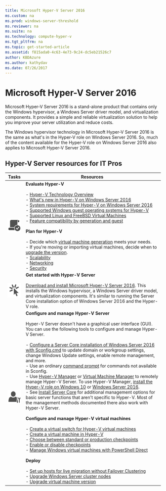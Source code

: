```yaml
---
title: Microsoft Hyper-V Server 2016 
ms.custom: na
ms.prod: windows-server-threshold
ms.reviewer: na
ms.suite: na
ms.technology: compute-hyper-v
ms.tgt_pltfrm: na
ms.topic: get-started-article
ms.assetid: f815ada0-4c63-4e73-9c24-dc5eb21526c7
author: KBDAzure
ms.author: kathydav
ms.date: 07/26/2017
---
```

# Microsoft Hyper-V Server 2016 
  
Microsoft Hyper-V Server 2016 is a stand\-alone product that contains only the Windows hypervisor, a Windows Server driver model, and virtualization components. It provides a simple and reliable virtualization solution to help you improve your server utilization and reduce costs.  
  
The Windows hypervisor technology in Microsoft Hyper-V Server 2016 is the same as what's in the Hyper\-V role on Windows Server 2016. So, much of the content available for the Hyper\-V role on Windows Server 2016 also applies to Microsoft Hyper-V Server 2016.  
  
## Hyper\-V Server resources for IT Pros  
  
|Tasks|Resources|  
|-|-|  
|![Meets requirements symbol](media/All_Symbols_MeetsRequirements.png)|**Evaluate Hyper-V**<br /><br />-   [Hyper-V Technology Overview](hyper-v-technology-overview.md)<br />- [What's new in Hyper-V on Windows Server 2016](what-s-new-in-hyper-v-on-windows.md)<br />-   [System requirements for Hyper-V on Windows Server 2016](system-requirements-for-hyper-v-on-windows.md)<br />-   [Supported Windows guest operating systems for Hyper-V](supported-windows-guest-operating-systems-for-hyper-v-on-windows.md)<br />-   [Supported Linux and FreeBSD Virtual Machines](supported-linux-and-freebsd-virtual-machines-for-hyper-v-on-windows.md)<br />-   [Feature compatibility by generation and guest](hyper-v-feature-compatibility-by-generation-and-guest.md)<br /><br />**Plan for Hyper-V**<br /><br />- Decide which [virtual machine generation](plan/should-i-create-a-generation-1-or-2-virtual-machine-in-hyper-v.md)  meets your needs. <br/>- If you're moving or importing virtual machines, decide when to [upgrade the version](deploy/upgrade-virtual-machine-version-in-hyper-v-on-windows-or-windows-server.md). <br />- [Scalability](plan/plan-hyper-v-scalability-in-windows-server.md) <br />- [Networking](plan/plan-hyper-v-networking-in-windows-server.md) <br />- [Security](plan/plan-hyper-v-security-in-windows-server.md)|  
|![Get started symbol](media/All_Symbols_GetStarted.png)|**Get started with Hyper-V Server**<br /><br />[Download and install Microsoft Hyper\-V Server 2016](https://www.microsoft.com/evalcenter/evaluate-hyper-v-server-2016). This installs the Windows hypervisor, a Windows Server driver model, and virtualization components. It's similar to running the Server Core installation option of Windows Server 2016 and the Hyper\-V role.|  
|![Manage symbol](media/All_Symbols_Administrator.png)|**Configure and manage Hyper-V Server**<br /><br />Hyper\-V Server doesn't have a graphical user interface \(GUI\). You can use the following tools to configure and manage Hyper\-V Server.<br /><br />-   [Configure a Server Core installation of Windows Server 2016 with Sconfig.cmd](../../get-started/sconfig-on-ws2016.md) to update domain or workgroup settings, change Windows Update settings, enable remote management, and more.<br />-   Use an ordinary [command prompt](../../administration/windows-commands/windows-commands.md) for commands not available in Sconfig.<br />-   Use [Hyper\-V Manager](https://msdn.microsoft.com/virtualization/hyperv_on_windows/user_guide/remote_host_management) or [Virtual Machine Manager](https://docs.microsoft.com/system-center/vmm) to remotely manage  Hyper\-V Server. To use Hyper\-V Manager, [install the Hyper\-V role on Windows 10](https://docs.microsoft.com/virtualization/hyper-v-on-windows/quick-start/enable-hyper-v) or [Windows Server 2016](get-started/install-the-hyper-v-role-on-windows-server.md).<br />-   See [Install Server Core](../../get-started/getting-started-with-server-core.md) for additional management options for basic server functions that aren't specific to Hyper\-V. Most of the management methods documented there also work with Hyper\-V Server.<br /><br />**Configure and manage Hyper\-V virtual machines**<br /><br />-   [Create a virtual switch for Hyper-V virtual machines](get-started/create-a-virtual-switch-for-hyper-v-virtual-machines.md)<br />-   [Create a virtual machine in Hyper-V](get-started/create-a-virtual-machine-in-hyper-v.md)<br />-   [Choose between standard or production checkpoints](manage/choose-between-standard-or-production-checkpoints-in-hyper-v.md)<br />-   [Enable or disable checkpoints](manage/enable-or-disable-checkpoints-in-hyper-v.md)<br />-   [Manage Windows virtual machines with PowerShell Direct](manage/manage-windows-virtual-machines-with-powershell-direct.md) <br /><br />**Deploy**<br /><br />-   [Set up hosts for live migration without Failover Clustering](deploy/set-up-hosts-for-live-migration-without-failover-clustering.md)<br />- [Upgrade Windows Server cluster nodes](../../failover-clustering/cluster-operating-system-rolling-upgrade.md)<br />- [Upgrade virtual machine version](deploy/upgrade-virtual-machine-version-in-hyper-v-on-windows-or-windows-server.md)<br />|  

